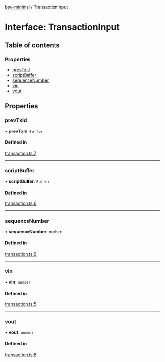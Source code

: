 [bsv-minimal](../README.md) / TransactionInput

# Interface: TransactionInput

## Table of contents

### Properties

- [prevTxId](TransactionInput.md#prevtxid)
- [scriptBuffer](TransactionInput.md#scriptbuffer)
- [sequenceNumber](TransactionInput.md#sequencenumber)
- [vin](TransactionInput.md#vin)
- [vout](TransactionInput.md#vout)

## Properties

### prevTxId

• **prevTxId**: `Buffer`

#### Defined in

[transaction.ts:7](https://github.com/andrewrjohn/bsv-minimal/blob/8531650/src/transaction.ts#L7)

___

### scriptBuffer

• **scriptBuffer**: `Buffer`

#### Defined in

[transaction.ts:6](https://github.com/andrewrjohn/bsv-minimal/blob/8531650/src/transaction.ts#L6)

___

### sequenceNumber

• **sequenceNumber**: `number`

#### Defined in

[transaction.ts:9](https://github.com/andrewrjohn/bsv-minimal/blob/8531650/src/transaction.ts#L9)

___

### vin

• **vin**: `number`

#### Defined in

[transaction.ts:5](https://github.com/andrewrjohn/bsv-minimal/blob/8531650/src/transaction.ts#L5)

___

### vout

• **vout**: `number`

#### Defined in

[transaction.ts:8](https://github.com/andrewrjohn/bsv-minimal/blob/8531650/src/transaction.ts#L8)
